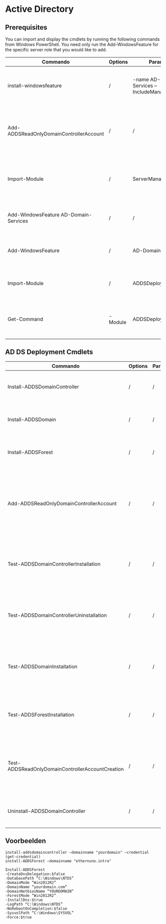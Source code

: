 # Active Directory

## Prerequisites

You can import and display the cmdlets by running the following commands from Windows PowerShell. You need only run the Add-WindowsFeature for the specific server role that you would like to add.

|Commando|Options  |Parameters  |Description |
|--------|---------|------------|------------|
|install-windowsfeature |/|-name AD-Domain-Services –IncludeManagementTools|This command will extract all required binary files and start the installation procedure|
|Add-ADDSReadOnlyDomainControllerAccount|/|/|Creates a read-only domain controller (RODC) account that can be used to install an RODC in Active Directory.|
|Import-Module|/|ServerManager|Imports the Server Manager module that provides the Add-WindowsFeature cmdlet.|
|Add-WindowsFeature AD-Domain-Services|/|/|Adds the Active Directory Domain Services binaries.|
|Add-WindowsFeature|/|AD-Domain-Services|Adds the Active Directory Domain Services binaries.|
|Import-Module|/|ADDSDeployment|Imports the AD DS Deployment module that provides the above cmdlets.|
|Get-Command|-Module|ADDSDeployment|Displays all the above cmdlets that are associated with AD DS Deployment.|

## AD DS Deployment Cmdlets

|Commando|Options  |Parameters  |Description |
|--------|---------|------------|------------|
|Install-ADDSDomainController|/|/|Installs a domain controller in Active Directory.|
|Install-ADDSDomain|/|/|Installs a new Active Directory domain configuration.|
|Install-ADDSForest|/|/|Installs a new Active Directory forest configuration.|
|Add-ADDSReadOnlyDomainControllerAccount|/|/|Creates a read-only domain controller (RODC) account that can be used to install an RODC in Active Directory.|
|Test-ADDSDomainControllerInstallation|/|/|Runs the prerequisites (only) for installing a domain controller in Active Directory.|
|Test-ADDSDomainControllerUninstallation|/|/|Runs the prerequisites (only) for uninstalling a domain controller in Active Directory.|
|Test-ADDSDomainInstallation|/|/|Runs the prerequisites (only) for installing a new Active Directory domain configuration.|
|Test-ADDSForestInstallation|/|/|Runs the prerequisites (only) for installing a new forest in Active Directory.|
|Test-ADDSReadOnlyDomainControllerAccountCreation|/|/|Runs the prerequisites (only) for adding a read-only domain controller (RODC) account.|
|Uninstall-ADDSDomainController|/|/|Uninstalls a domain controller in Active Directory.|

## Voorbeelden
    install-addsdomaincontroller –domainname "yourdomain" –credential (get-credential)
    install-ADDSForest –domainname "ethernuno.intra"

    Install-ADDSForest
    -CreateDnsDelegation:$false
    -DatabasePath “C:\Windows\NTDS”
    -DomainMode “Win2012R2”
    -DomainName “yourdomain.com”
    -DomainNetbiosName “YOURDOMAIN”
    -ForestMode “Win2012R2”
    -InstallDns:$true
    -LogPath “C:\Windows\NTDS”
    -NoRebootOnCompletion:$false
    -SysvolPath “C:\Windows\SYSVOL”
    -Force:$true





	




	

